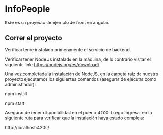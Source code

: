 # InfoPeople

Este es un proyecto de ejemplo de front en angular.

## Correr el proyecto

Verificar tenre instalado primeramente el servicio de backend.

Verificar tener Node.Js instalado en la máquina, de lo contrario visitar el siguiente link: https://nodejs.org/es/download/

Una vez completada la instalación de NodeJS, en la carpeta raíz de nuestro proyecto ejecutamos los siguientes comandos (asegurar de ejecutar como administrador):

npm install 

npm start

Asegurar de tener disponibilidad en el puerto 4200. Luego ingresar en la siguiente ruta para verificar que la instalación haya estado completa: 

http://localhost:4200/ 

